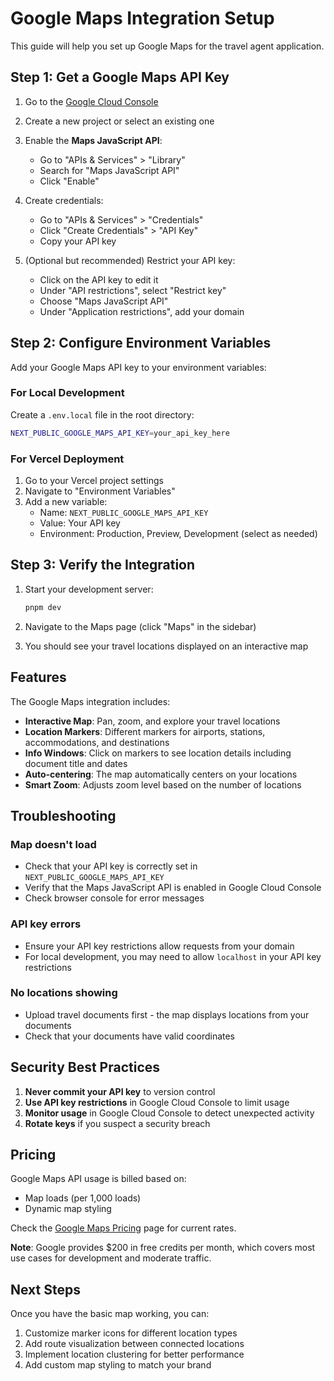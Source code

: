 # Google Maps Integration Setup

This guide will help you set up Google Maps for the travel agent application.

## Step 1: Get a Google Maps API Key

1. Go to the [Google Cloud Console](https://console.cloud.google.com/)
2. Create a new project or select an existing one
3. Enable the **Maps JavaScript API**:

   - Go to "APIs & Services" > "Library"
   - Search for "Maps JavaScript API"
   - Click "Enable"

4. Create credentials:

   - Go to "APIs & Services" > "Credentials"
   - Click "Create Credentials" > "API Key"
   - Copy your API key

5. (Optional but recommended) Restrict your API key:
   - Click on the API key to edit it
   - Under "API restrictions", select "Restrict key"
   - Choose "Maps JavaScript API"
   - Under "Application restrictions", add your domain

## Step 2: Configure Environment Variables

Add your Google Maps API key to your environment variables:

### For Local Development

Create a `.env.local` file in the root directory:

```bash
NEXT_PUBLIC_GOOGLE_MAPS_API_KEY=your_api_key_here
```

### For Vercel Deployment

1. Go to your Vercel project settings
2. Navigate to "Environment Variables"
3. Add a new variable:
   - Name: `NEXT_PUBLIC_GOOGLE_MAPS_API_KEY`
   - Value: Your API key
   - Environment: Production, Preview, Development (select as needed)

## Step 3: Verify the Integration

1. Start your development server:

   ```bash
   pnpm dev
   ```

2. Navigate to the Maps page (click "Maps" in the sidebar)

3. You should see your travel locations displayed on an interactive map

## Features

The Google Maps integration includes:

- **Interactive Map**: Pan, zoom, and explore your travel locations
- **Location Markers**: Different markers for airports, stations, accommodations, and destinations
- **Info Windows**: Click on markers to see location details including document title and dates
- **Auto-centering**: The map automatically centers on your locations
- **Smart Zoom**: Adjusts zoom level based on the number of locations

## Troubleshooting

### Map doesn't load

- Check that your API key is correctly set in `NEXT_PUBLIC_GOOGLE_MAPS_API_KEY`
- Verify that the Maps JavaScript API is enabled in Google Cloud Console
- Check browser console for error messages

### API key errors

- Ensure your API key restrictions allow requests from your domain
- For local development, you may need to allow `localhost` in your API key restrictions

### No locations showing

- Upload travel documents first - the map displays locations from your documents
- Check that your documents have valid coordinates

## Security Best Practices

1. **Never commit your API key** to version control
2. **Use API key restrictions** in Google Cloud Console to limit usage
3. **Monitor usage** in Google Cloud Console to detect unexpected activity
4. **Rotate keys** if you suspect a security breach

## Pricing

Google Maps API usage is billed based on:

- Map loads (per 1,000 loads)
- Dynamic map styling

Check the [Google Maps Pricing](https://cloud.google.com/maps-platform/pricing) page for current rates.

**Note**: Google provides $200 in free credits per month, which covers most use cases for development and moderate traffic.

## Next Steps

Once you have the basic map working, you can:

1. Customize marker icons for different location types
2. Add route visualization between connected locations
3. Implement location clustering for better performance
4. Add custom map styling to match your brand
